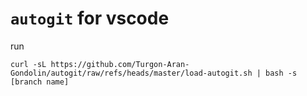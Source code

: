 # `autogit` for vscode
run
```
curl -sL https://github.com/Turgon-Aran-Gondolin/autogit/raw/refs/heads/master/load-autogit.sh | bash -s [branch name]
```

